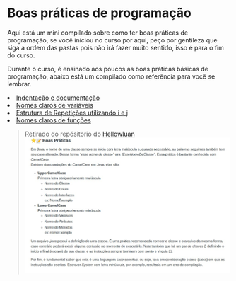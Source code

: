 <h1> Boas práticas de programação </h1>
Aqui está um mini compilado sobre como ter boas práticas de programação, se você iniciou no curso por aqui, peço por gentileza que siga a ordem das pastas pois não irá fazer muito sentido, isso é para o fim do curso.

Durante o curso, é ensinado aos poucos as boas práticas básicas de programação, abaixo está um compilado como referência para você se lembrar.

<li> <a href="#"> Indentação e documentação </a> </li>
<li> <a href="#"> Nomes claros de variáveis </a> </li>
<li><a href="#"> Estrutura de Repetições utilizando i e j</li>
<li> <a href="#"> Nomes claros de funções </a> </li>

>Retirado do repósitorio do <a href="https://github.com/hellowluan/java-basico" target="_blank"> Hellowluan
<img src="../img/boasPraticas.jpeg"> </a>

